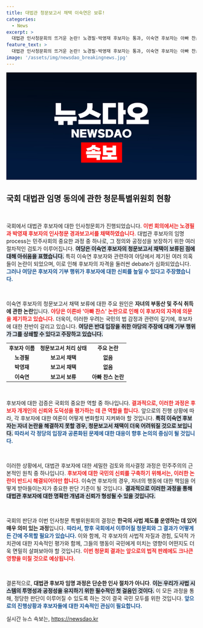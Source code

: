 ```yaml
---
title: 대법관 청문보고서 채택 이숙연은 보류!
categories:
  - News
excerpt: >
  대법관 인사청문회의 뜨거운 논란! 노경필·박영재 후보자는 통과, 이숙연 후보자는 아빠 찬스 의혹 속에 보류. 여야의 충돌이 불러온 긴장감 속, 청문회 현장을 확인하세요!
feature_text: >
  대법관 인사청문회의 뜨거운 논란! 노경필·박영재 후보자는 통과, 이숙연 후보자는 아빠 찬스 의혹 속에 보류. 여야의 충돌이 불러온 긴장감 속, 청문회 현장을 확인하세요!
image: '/assets/img/newsdao_breakingnews.jpg'
---
```


<p><img src="/assets/img/newsdao_breakingnews.jpg" alt="cryptoinkorea 속보" /></p>

<h2 data-ke-size="size26">국회 대법관 임명 동의에 관한 청문특별위원회 현황</h2>

<p data-ke-size="size16">&nbsp;</p>

<p>국회에서 대법관 후보자에 대한 인사청문회가 진행되었습니다. <b><span style="color: #ee2323;">이번 회의에서는 노경필과 박영재 후보자의 인사청문 경과보고서를 채택하였습니다.</span></b> 대법관 후보자의 임명 process는 민주사회의 중요한 과정 중 하나로, 그 정의와 공정성을 보장하기 위한 여러 절차적인 검토가 이루어집니다. <b><span style="background-color: #21538527;">여당은 이숙연 후보자의 청문보고서 채택이 보류된 점에 대해 아쉬움을 표했습니다.</span></b> 특히 이숙연 후보자와 관련하여 야당에서 제기된 여러 의혹들이 논란이 되었으며, 이로 인해 후보자의 자격을 둘러싼 debate가 심화되었습니다. <b><span style="color: #1a5490;">그러나 여당은 후보자의 기부 행위가 후보자에 대한 신뢰를 높일 수 있다고 주장했습니다.</span></b></p>

<p data-ke-size="size16">&nbsp;</p>

<p>이숙연 후보자의 청문보고서 채택 보류에 대한 주요 원인은 <b>자녀의 부동산 및 주식 취득에 관한 논란</b>입니다. <b><span style="color: #ee2323;">야당은 이른바 '아빠 찬스' 논란으로 인해 이 후보자의 자격에 의문을 제기하고 있습니다.</span></b> 더욱이, 이러한 우려는 국민의 법 감정과 관련이 깊기에, 후보자에 대한 찬반이 갈리고 있습니다. <b><span style="background-color: #21538527;">여당은 반대 입장을 취한 야당의 주장에 대해 기부 행위가 그를 상쇄할 수 있다고 주장하고 있습니다.</span></b></p>

<table>
    <tr>
        <td style="text-align: center; height: 17px;"><b>후보자 이름</b></td>
        <td style="text-align: center; height: 17px;"><b>청문보고서 처리 상태</b></td>
        <td style="text-align: center; height: 17px;"><b>주요 논란</b></td>
    </tr>
    <tr>
        <td style="text-align: center; height: 17px;"><b>노경필</b></td>
        <td style="text-align: center; height: 17px;"><b>보고서 채택</b></td>
        <td style="text-align: center; height: 17px;"><b>없음</b></td>
    </tr>
    <tr>
        <td style="text-align: center; height: 17px;"><b>박영재</b></td>
        <td style="text-align: center; height: 17px;"><b>보고서 채택</b></td>
        <td style="text-align: center; height: 17px;"><b>없음</b></td>
    </tr>
    <tr>
        <td style="text-align: center; height: 17px;"><b>이숙연</b></td>
        <td style="text-align: center; height: 17px;"><b>보고서 보류</b></td>
        <td style="text-align: center; height: 17px;"><b>아빠 찬스 논란</b></td>
    </tr>
</table>

<p data-ke-size="size16">&nbsp;</p>

<p>후보자에 대한 검증은 국회의 중요한 역할 중 하나입니다. <b><span style="color: #ee2323;">결과적으로, 이러한 과정은 후보자 개개인의 신뢰와 도덕성을 평가하는 데 큰 역할을 합니다.</span></b> 앞으로의 진행 상황에 따라, 각 후보자에 대한 여론이 어떻게 변화할지 지켜봐야 할 것입니다. <b><span style="background-color: #21538527;">특히 이숙연 후보자는 자녀 논란을 해결하지 못할 경우, 청문보고서 채택이 더욱 어려워질 것으로 보입니다.</span></b> <b><span style="color: #1a5490;">따라서 각 정당의 입장과 공론화된 문제에 대한 대응이 향후 논의의 중심이 될 것입니다.</span></b> </p>

<p data-ke-size="size16">&nbsp;</p>

<p>이러한 상황에서, 대법관 후보자에 대한 세밀한 검토와 의사결정 과정은 민주주의의 근본적인 원칙 중 하나입니다. <b><span style="color: #ee2323;">후보자에 대한 국민의 신뢰를 구축하기 위해서는, 이러한 논란이 반드시 해결되어야만 합니다.</span></b> 이숙연 후보자의 경우, 자녀의 행동에 대한 책임을 어떻게 받아들이는지가 중요한 판단 기준이 될 것입니다. <b><span style="background-color: #21538527;">결과적으로 이러한 과정을 통해 대법관 후보자에 대한 명확한 개념과 신뢰가 형성될 수 있을 것입니다.</span></b></p>

<p data-ke-size="size16">&nbsp;</p>

<p>국회의 판단과 이번 인사청문 특별위원회의 결정은 <b>한국의 사법 제도를 운영하는 데 있어 매우 의미 있는 과정</b>입니다. <b><span style="color: #1a5490;">따라서, 향후 국회에서 이루어질 청문회와 그 결과가 어떻게든 간에 주목할 필요가 있습니다.</span></b> 이와 함께, 각 후보자의 사법적 자질과 경험, 도덕적 가치관에 대한 지속적인 평가와 함께, 그들의 행동이 국민에게 미치는 영향이 어떤지도 더욱 면밀히 살펴보아야 할 것입니다. <b><span style="color: #ee2323;">이번 청문회 결과는 앞으로의 법적 판례에도 크나큰 영향을 미칠 것으로 예상됩니다.</span></b> </p>

<p data-ke-size="size16">&nbsp;</p>

<p>결론적으로, <b>대법관 후보자 임명 과정은 단순한 인사 절차가 아니다</b>. <b><span style="background-color: #21538527;">이는 우리가 사법 시스템의 투명성과 공정성을 유지하기 위한 필수적인 첫 걸음인 것이다.</span></b> 이 모든 과정을 통해, 정당한 판단이 이루어질 수 있도록 하는 것이 결국 국민 모두를 위한 것입니다. <b><span style="color: #1a5490;">앞으로의 진행상황과 후보자들에 대한 지속적인 관심이 필요합니다.</span></b></p>
실시간 뉴스 속보는, <a href="https://newsdao.kr" rel="dofollow">https://newsdao.kr</a>


